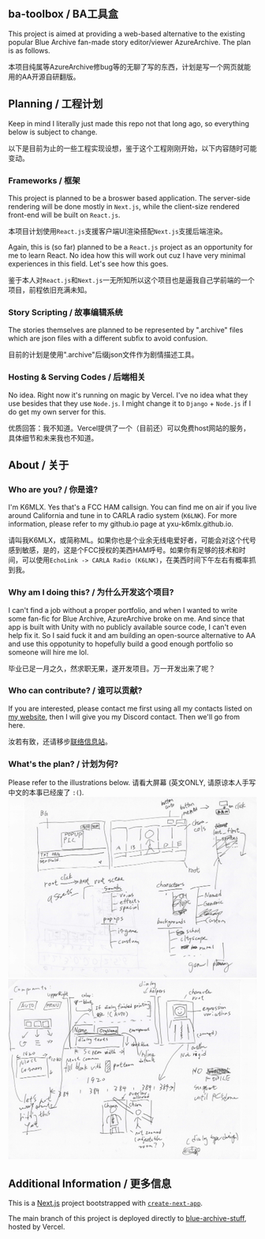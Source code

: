 ## ba-toolbox / BA工具盒
This project is aimed at providing a web-based alternative to the existing popular Blue Archive fan-made story editor/viewer AzureArchive. The plan is as follows. 

本项目纯属等AzureArchive修bug等的无聊了写的东西，计划是写一个网页就能用的AA开源自研翻版。

## Planning / 工程计划
Keep in mind I literally just made this repo not that long ago, so everything below is subject to change. 

以下是目前为止的一些工程实现设想，鉴于这个工程刚刚开始，以下内容随时可能变动。

### Frameworks / 框架
This project is planned to be a broswer based application. The server-side rendering will be done mostly in `Next.js`, while the client-size rendered front-end will be built on `React.js`. 

本项目计划使用`React.js`支援客户端UI渲染搭配`Next.js`支援后端渲染。

Again, this is (so far) planned to be a `React.js` project as an opportunity for me to learn React. No idea how this will work out cuz I have very minimal experiences in this field. Let's see how this goes. 

鉴于本人对`React.js`和`Next.js`一无所知所以这个项目也是逼我自己学前端的一个项目，前程依旧充满未知。

### Story Scripting / 故事编辑系统
The stories themselves are planned to be represented by ".archive" files which are json files with a different subfix to avoid confusion. 

目前的计划是使用".archive"后缀json文件作为剧情描述工具。

### Hosting & Serving Codes / 后端相关
No idea. Right now it's running on magic by Vercel. I've no idea what they use besides that they use `Node.js`. I might change it to `Django` + `Node.js` if I do get my own server for this. 

优质回答：我不知道。Vercel提供了一个（目前还）可以免费host网站的服务，具体细节和未来我也不知道。

## About / 关于
### Who are you? / 你是谁? 
I'm K6MLX. Yes that's a FCC HAM callsign. You can find me on air if you live around California and tune in to CARLA radio system (`K6LNK`). For more information, please refer to my github.io page at yxu-k6mlx.github.io. 

请叫我K6MLX，或简称ML。如果你也是个业余无线电爱好者，可能会对这个代号感到敏感，是的，这是个FCC授权的美西HAM呼号。如果你有足够的技术和时间，可以使用`EchoLink -> CARLA Radio (K6LNK)`，在美西时间下午左右有概率抓到我。

### Why am I doing this? / 为什么开发这个项目? 
I can't find a job without a proper portfolio, and when I wanted to write some fan-fic for Blue Archive, AzureArchive broke on me. And since that app is built with Unity with no publicly available source code, I can't even help fix it. So I said fuck it and am building an open-source alternative to AA and use this oppotunity to hopefully build a good enough portfolio so someone will hire me lol. 

毕业已足一月之久，然求职无果，遂开发项目。万一开发出来了呢？
### Who can contribute? / 谁可以贡献? 
If you are interested, please contact me first using all my contacts listed on [my website](https://yxu-k6mlx.github.io/Contact/contact.html), then I will give you my Discord contact. Then we'll go from here. 

汝若有致，还请移步[联络信息站](https://yxu-k6mlx.github.io/Contact/contact.html)。

### What's the plan? / 计划为何? 
Please refer to the illustrations below. 
请看大屏幕 (英文ONLY, 请原谅本人手写中文的本事已经废了 `:(`). 
![General Planning](./public/plans/general_planning.png?raw=true)
![Dialog Screen Planning](./public/plans/dialog_planning.png?raw=true)


## Additional Information / 更多信息
This is a [Next.js](https://nextjs.org/) project bootstrapped with [`create-next-app`](https://github.com/vercel/next.js/tree/canary/packages/create-next-app).

The main branch of this project is deployed directly to [blue-archive-stuff](https://blue-archive-stuff.vercel.app/), hosted by Vercel. 
